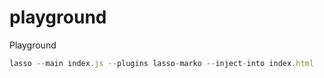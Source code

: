 # playground
Playground

```js
lasso --main index.js --plugins lasso-marko --inject-into index.html
```